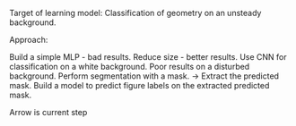 Target of learning model: Classification of geometry on an unsteady background.

Approach:

Build a simple MLP - bad results.
Reduce size - better results.
Use CNN for classification on a white background.
Poor results on a disturbed background.
Perform segmentation with a mask.
-> Extract the predicted mask.
Build a model to predict figure labels on the extracted predicted mask.

Arrow is current step